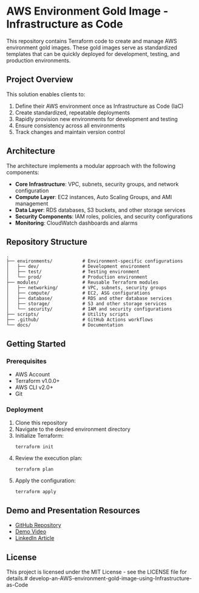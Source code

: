# AWS Environment Gold Image - Infrastructure as Code

This repository contains Terraform code to create and manage AWS environment gold images. These gold images serve as standardized templates that can be quickly deployed for development, testing, and production environments.

## Project Overview

This solution enables clients to:

1. Define their AWS environment once as Infrastructure as Code (IaC)
2. Create standardized, repeatable deployments
3. Rapidly provision new environments for development and testing
4. Ensure consistency across all environments
5. Track changes and maintain version control

## Architecture

The architecture implements a modular approach with the following components:

- **Core Infrastructure**: VPC, subnets, security groups, and network configuration
- **Compute Layer**: EC2 instances, Auto Scaling Groups, and AMI management
- **Data Layer**: RDS databases, S3 buckets, and other storage services
- **Security Components**: IAM roles, policies, and security configurations
- **Monitoring**: CloudWatch dashboards and alarms

## Repository Structure

```
.
├── environments/           # Environment-specific configurations
│   ├── dev/                # Development environment
│   ├── test/               # Testing environment
│   └── prod/               # Production environment
├── modules/                # Reusable Terraform modules
│   ├── networking/         # VPC, subnets, security groups
│   ├── compute/            # EC2, ASG configurations
│   ├── database/           # RDS and other database services
│   ├── storage/            # S3 and other storage services
│   └── security/           # IAM and security configurations
├── scripts/                # Utility scripts
├── .github/                # GitHub Actions workflows
└── docs/                   # Documentation
```

## Getting Started

### Prerequisites

- AWS Account
- Terraform v1.0.0+
- AWS CLI v2.0+
- Git

### Deployment

1. Clone this repository
2. Navigate to the desired environment directory
3. Initialize Terraform:
   ```
   terraform init
   ```
4. Review the execution plan:
   ```
   terraform plan
   ```
5. Apply the configuration:
   ```
   terraform apply
   ```

## Demo and Presentation Resources

- [GitHub Repository](https://github.com/your-org/aws-gold-image-iac)
- [Demo Video](https://www.loom.com/share/your-demo-video)
- [LinkedIn Article](https://www.linkedin.com/pulse/standardizing-aws-environments-infrastructure-code-your-name)

## License

This project is licensed under the MIT License - see the LICENSE file for details.# develop-an-AWS-environment-gold-image-using-Infrastructure-as-Code
